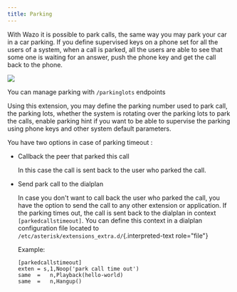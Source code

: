 ```yaml
---
title: Parking
---
```


With Wazo it is possible to park calls, the same way you may park your car in a car parking. If you
define supervised keys on a phone set for all the users of a system, when a call is parked, all the
users are able to see that some one is waiting for an answer, push the phone key and get the call
back to the phone.

![](/images/uc-doc/administration/parking_intro.png)

You can manage parking with `/parkinglots` endpoints

Using this extension, you may define the parking number used to park call, the parking lots, whether
the system is rotating over the parking lots to park the calls, enable parking hint if you want to
be able to supervise the parking using phone keys and other system default parameters.

You have two options in case of parking timeout :

- Callback the peer that parked this call

  In this case the call is sent back to the user who parked the call.

- Send park call to the dialplan

  In case you don\'t want to call back the user who parked the call, you have the option to send the
  call to any other extension or application. If the parking times out, the call is sent back to the
  dialplan in context `[parkedcallstimeout]`. You can define this context in a dialplan
  configuration file located to `/etc/asterisk/extensions_extra.d/`{.interpreted-text role="file"}

  Example:

      [parkedcallstimeout]
      exten = s,1,Noop('park call time out')
      same  =   n,Playback(hello-world)
      same  =   n,Hangup()
